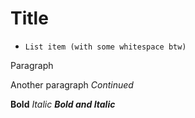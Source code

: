 # Title

*     List item (with some whitespace btw)

Paragraph

Another paragraph *Continued*

**Bold** *Italic*
***Bold and Italic***

